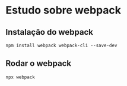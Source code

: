 # Estudo sobre webpack

## Instalação do webpack

```
npm install webpack webpack-cli --save-dev
```

## Rodar o webpack

```
npx webpack
```

